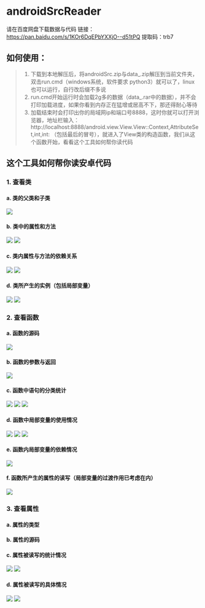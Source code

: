 # androidSrcReader

请在百度网盘下载数据与代码
链接：https://pan.baidu.com/s/1KOr6DqEPbYXXjO--d51tPQ 
提取码：trb7

##  如何使用：

>1. 下载到本地解压后，将androidSrc.zip与data_.zip解压到当前文件夹，双击run.cmd（windows系统，软件要求 python3）就可以了，linux也可以运行，自行改后缀不多说<br/>
>2. run.cmd开始运行时会加载2g多的数据（data_.rar中的数据），并不会打印加载进度，如果你看到内存正在猛增或居高不下，那还得耐心等待<br/>
>3. 加载结束时会打印出你的局域网ip和端口号8888，这时你就可以打开浏览器，地址栏输入： http://localhost:8888/android.view.View.View::Context,AttributeSet,int,int: （包括最后的冒号），就进入了View类的构造函数，我们从这个函数开始，看看这个工具如何帮你读代码

## 这个工具如何帮你读安卓代码
### 1. 查看类
#### a. 类的父类和子类
![](https://github.com/doubledong94/android-source-reader/blob/master/pics/class_super_and_sub_types.PNG?raw=true)
#### b. 类中的属性和方法
![](https://github.com/doubledong94/android-source-reader/blob/master/pics/class_fields.PNG?raw=true)
![](https://github.com/doubledong94/android-source-reader/blob/master/pics/class_methods.PNG?raw=true)
#### c. 类内属性与方法的依赖关系
![](https://github.com/doubledong94/android-source-reader/blob/master/pics/field_dependency.PNG?raw=true)
![](https://github.com/doubledong94/android-source-reader/blob/master/pics/method_dependency.PNG?raw=true)
#### d. 类所产生的实例（包括局部变量）
![](https://github.com/doubledong94/android-source-reader/blob/master/pics/class_instance_for_field.PNG?raw=true)
![](https://github.com/doubledong94/android-source-reader/blob/master/pics/class_instance_for_local_variable.PNG?raw=true)
### 2. 查看函数
#### a. 函数的源码
![](https://github.com/doubledong94/android-source-reader/blob/master/pics/method_src.PNG?raw=true)
#### b. 函数的参数与返回
![](https://github.com/doubledong94/android-source-reader/blob/master/pics/method_parameter_and_return.PNG?raw=true)
#### c. 函数中语句的分类统计
![](https://github.com/doubledong94/android-source-reader/blob/master/pics/method_features.PNG?raw=true)
![](https://github.com/doubledong94/android-source-reader/blob/master/pics/method_feature14.PNG?raw=true)
![](https://github.com/doubledong94/android-source-reader/blob/master/pics/method_feature15.PNG?raw=true)
#### d. 函数中局部变量的使用情况
![](https://github.com/doubledong94/android-source-reader/blob/master/pics/method_all_local_variables.PNG?raw=true)
![](https://github.com/doubledong94/android-source-reader/blob/master/pics/method_local_variable_usage.PNG?raw=true)
![](https://github.com/doubledong94/android-source-reader/blob/master/pics/method_local_variable_src.PNG?raw=true)
#### e. 函数内局部变量的依赖情况
![](https://github.com/doubledong94/android-source-reader/blob/master/pics/local_variable_dependency.PNG?raw=true)
#### f. 函数所产生的属性的读写（局部变量的过渡作用已考虑在内）
![](https://github.com/doubledong94/android-source-reader/blob/master/pics/method_field_read_and_write.PNG?raw=true)
### 3. 查看属性
#### a. 属性的类型
#### b. 属性的源码
#### c. 属性被读写的统计情况
![](https://github.com/doubledong94/android-source-reader/blob/master/pics/field_src_and_features.PNG?raw=true)
![](https://github.com/doubledong94/android-source-reader/blob/master/pics/field_feature.PNG?raw=true)
#### d. 属性被读写的具体情况
![](https://github.com/doubledong94/android-source-reader/blob/master/pics/field_is_read_by.PNG?raw=true)
![](https://github.com/doubledong94/android-source-reader/blob/master/pics/field_is_written_by.PNG?raw=true)

